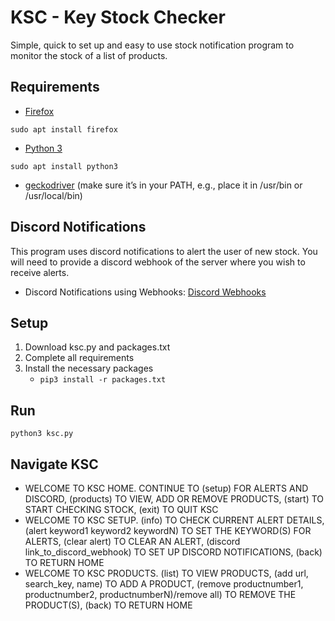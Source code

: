 # KSC - Key Stock Checker
Simple, quick to set up and easy to use stock notification program to monitor the stock of a list of products.

## Requirements
- [Firefox](https://www.mozilla.org/en-US/firefox/download/thanks/)
 ```
sudo apt install firefox
```
- [Python 3](https://www.python.org/downloads/)
```
sudo apt install python3
```
- [geckodriver](https://github.com/mozilla/geckodriver/releases) (make sure it’s in your PATH, e.g., place it in /usr/bin or /usr/local/bin)


## Discord Notifications
This program uses discord notifications to alert the user of new stock. You will need to provide a discord webhook of the server where you wish to receive alerts.
- Discord Notifications using Webhooks: [Discord Webhooks](https://support.discord.com/hc/en-us/articles/228383668-Intro-to-Webhooks)

## Setup
1. Download ksc.py and packages.txt
2. Complete all requirements
3. Install the necessary packages 
   -  `pip3 install -r packages.txt`

## Run
```
python3 ksc.py
```

## Navigate KSC
- WELCOME TO KSC HOME. CONTINUE TO (setup) FOR ALERTS AND DISCORD, (products) TO VIEW, ADD OR REMOVE PRODUCTS, (start) TO START CHECKING STOCK, (exit) TO QUIT KSC
- WELCOME TO KSC SETUP. (info) TO CHECK CURRENT ALERT DETAILS, (alert keyword1 keyword2 keywordN) TO SET THE KEYWORD(S) FOR ALERTS, (clear alert) TO CLEAR AN ALERT, (discord link_to_discord_webhook) TO SET UP DISCORD NOTIFICATIONS, (back) TO RETURN HOME
- WELCOME TO KSC PRODUCTS. (list) TO VIEW PRODUCTS, (add url, search_key, name) TO ADD A PRODUCT, (remove productnumber1, productnumber2, productnumberN)/remove all) TO REMOVE THE PRODUCT(S), (back) TO RETURN HOME
